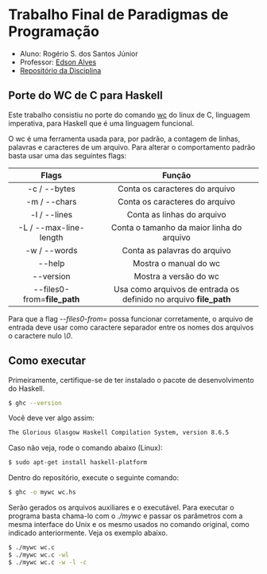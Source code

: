 # Trabalho Final de Paradigmas de Programação

- Aluno: Rogério S. dos Santos Júnior
- Professor: [Edson Alves](https://github.com/edsomjr)
- [Repositório da Disciplina](https://github.com/edsomjr/Paradigmas)

## Porte do WC de C para Haskell

Este trabalho consistiu no porte do comando [wc](https://github.com/wertarbyte/coreutils/blob/master/src/wc.c) do linux de C, linguagem imperativa, para Haskell que é uma linguagem funcional.

O wc é uma ferramenta usada para, por padrão, a contagem de linhas, palavras e caracteres de um arquivo. Para alterar o comportamento padrão basta usar uma das seguintes flags:

|            Flags            |                                      Função                                       |
|:---------------------------:|:---------------------------------------------------------------------------------:|
|        -c / --bytes         |                          Conta os caracteres do arquivo                           |
|        -m / --chars         |                           Conta os caracteres do arquivo                          |
|        -l / --lines         |                             Conta as linhas do arquivo                            |
|    -L / --max-line-length   |                     Conta o tamanho da maior linha do arquivo                     |
|        -w / --words         |                            Conta as palavras do arquivo                           |
|            --help           |                               Mostra o manual do wc                               |
|          --version          |                               Mostra a versão do wc                               |
| --files0-from=**file_path** |         Usa como arquivos de entrada os definido no arquivo **file_path**         |

Para que a flag *--files0-from=* possa funcionar corretamente, o arquivo de entrada deve usar como caractere separador entre os nomes dos arquivos o caractere nulo *\0*.

## Como executar

Primeiramente, certifique-se de ter instalado o pacote de desenvolvimento do Haskell.

```bash
$ ghc --version
```

Você deve ver algo assim:

```bash
The Glorious Glasgow Haskell Compilation System, version 8.6.5
```

Caso não veja, rode o comando abaixo (Linux):

```bash
$ sudo apt-get install haskell-platform
```

Dentro do repositório, execute o seguinte comando:

```bash
$ ghc -o mywc wc.hs
```

Serão gerados os arquivos auxiliares e o executável. Para executar o programa basta chama-lo com o *./mywc* e passar os parâmetros com a mesma interface do Unix e os mesmo usados no comando original, como indicado anteriormente. Veja os exemplo abaixo.

```bash
$ ./mywc wc.c
$ ./mywc wc.c -wl
$ ./mywc wc.c -w -l -c
```